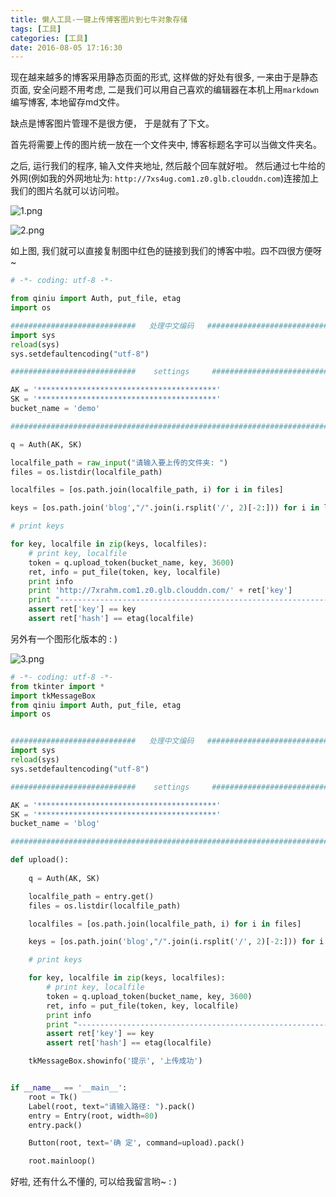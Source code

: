 ```yaml
---
title: 懒人工具-一键上传博客图片到七牛对象存储
tags: [工具]
categories: [工具]
date: 2016-08-05 17:16:30
---
```


现在越来越多的博客采用静态页面的形式, 这样做的好处有很多, 一来由于是静态页面, 安全问题不用考虑, 二是我们可以用自己喜欢的编辑器在本机上用`markdown`编写博客, 本地留存md文件。

缺点是博客图片管理不是很方便， 于是就有了下文。

首先将需要上传的图片统一放在一个文件夹中, 博客标题名字可以当做文件夹名。

<!-- more -->

之后, 运行我们的程序, 输入文件夹地址, 然后敲个回车就好啦。 然后通过七牛给的外网(例如我的外网地址为: `http://7xs4ug.com1.z0.glb.clouddn.com`)连接加上我们的图片名就可以访问啦。

![1.png](https://ws2.sinaimg.cn/large/006tNc79gy1fvo7onb30mj310a040jsn.jpg)

![2.png](https://ws1.sinaimg.cn/large/006tNc79gy1fvo7oof0p9j317u0kyakt.jpg)

如上图, 我们就可以直接复制图中红色的链接到我们的博客中啦。四不四很方便呀~


``` python
# -*- coding: utf-8 -*-

from qiniu import Auth, put_file, etag
import os

############################   处理中文编码   ############################
import sys
reload(sys)
sys.setdefaultencoding("utf-8")

############################    settings     ############################

AK = '****************************************'
SK = '****************************************'
bucket_name = 'demo'

#########################################################################

q = Auth(AK, SK)

localfile_path = raw_input("请输入要上传的文件夹: ")
files = os.listdir(localfile_path)

localfiles = [os.path.join(localfile_path, i) for i in files]

keys = [os.path.join('blog',"/".join(i.rsplit('/', 2)[-2:])) for i in localfiles]

# print keys

for key, localfile in zip(keys, localfiles):
    # print key, localfile
    token = q.upload_token(bucket_name, key, 3600)
    ret, info = put_file(token, key, localfile)
    print info
    print 'http://7xrahm.com1.z0.glb.clouddn.com/' + ret['key']
    print "------------------------------------------------------------------"
    assert ret['key'] == key
    assert ret['hash'] == etag(localfile)
```

另外有一个图形化版本的 : )

![3.png](https://ws2.sinaimg.cn/large/006tNc79gy1fvo7op4ircj314q05kdgo.jpg)

``` python 
# -*- coding: utf-8 -*-
from tkinter import *
import tkMessageBox
from qiniu import Auth, put_file, etag
import os


############################   处理中文编码   ############################
import sys
reload(sys)
sys.setdefaultencoding("utf-8")

############################    settings     ############################

AK = '****************************************'
SK = '****************************************'
bucket_name = 'blog'

#########################################################################

def upload():
    
    q = Auth(AK, SK)

    localfile_path = entry.get()
    files = os.listdir(localfile_path)

    localfiles = [os.path.join(localfile_path, i) for i in files]

    keys = [os.path.join('blog',"/".join(i.rsplit('/', 2)[-2:])) for i in localfiles]

    # print keys

    for key, localfile in zip(keys, localfiles):
        # print key, localfile
        token = q.upload_token(bucket_name, key, 3600)
        ret, info = put_file(token, key, localfile)
        print info
        print "------------------------------------------------------------------"
        assert ret['key'] == key
        assert ret['hash'] == etag(localfile)

    tkMessageBox.showinfo('提示', '上传成功')


if __name__ == '__main__':
    root = Tk()
    Label(root, text="请输入路径: ").pack()
    entry = Entry(root, width=80)
    entry.pack()

    Button(root, text='确 定', command=upload).pack()

    root.mainloop()
```

好啦, 还有什么不懂的, 可以给我留言哟~  : )